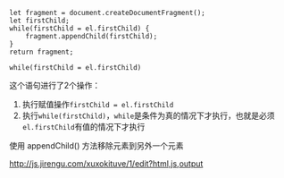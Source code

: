```
let fragment = document.createDocumentFragment();
let firstChild;
while(firstChild = el.firstChild) {
	fragment.appendChild(firstChild);
}
return fragment;
```

```
while(firstChild = el.firstChild)
```


这个语句进行了2个操作：

1. 执行赋值操作`firstChild = el.firstChild`
2. 执行`while(firstChild)`，`while`是条件为真的情况下才执行，也就是必须`el.firstChild`有值的情况下才执行

使用 appendChild() 方法移除元素到另外一个元素

http://js.jirengu.com/xuxokituve/1/edit?html,js,output

